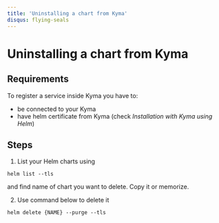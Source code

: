 ```yaml
---
title: 'Uninstalling a chart from Kyma'
disqus: flying-seals
---
```


Uninstalling a chart from Kyma
===


## Requirements
To register a service inside Kyma you have to:
- be connected to your Kyma
- have helm certificate from Kyma (check *Installation with Kyma using Helm*)

## Steps
1. List your Helm charts using
```
helm list --tls
```
and find name of chart you want to delete. Copy it or memorize.

2. Use command below to delete it
```
helm delete {NAME} --purge --tls
```
